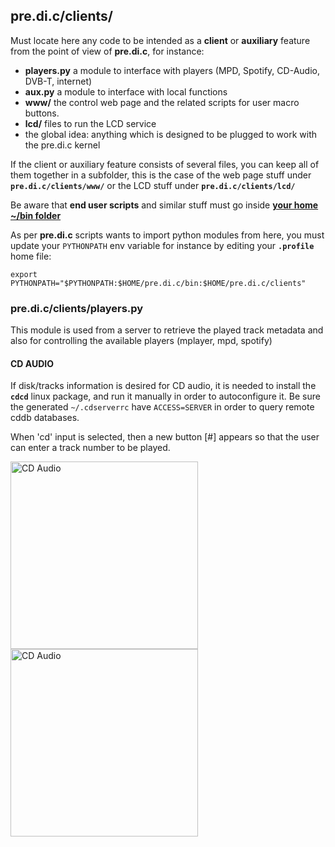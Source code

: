
## pre.di.c/clients/

Must locate here any code to be intended as a **client** or **auxiliary** feature from the point of view of **pre.di.c**, for instance:

- **players.py** a module to interface with players (MPD, Spotify, CD-Audio, DVB-T, internet)
- **aux.py** a module to interface with local functions
- **www/** the control web page and the related scripts for user macro buttons.
- **lcd/** files to run the LCD service
- the global idea: anything which is designed to be plugged to work with the pre.di.c kernel

If the client or auxiliary feature consists of several files, you can keep all of them together in a subfolder, this is the case of the web page stuff under  **`pre.di.c/clients/www/`** or the LCD stuff under **`pre.di.c/clients/lcd/`**

Be aware that **end user scripts** and similar stuff must go inside **[your home ~/bin folder](https://github.com/Rsantct/pe.audio.sys/tree/master/bin)**


As per **pre.di.c** scripts wants to import python modules from here, you must update your `PYTHONPATH` env variable for instance by editing your **`.profile`** home file:
```
export PYTHONPATH="$PYTHONPATH:$HOME/pre.di.c/bin:$HOME/pre.di.c/clients"
```

### pre.di.c/clients/players.py

This module is used from a server to retrieve the played track metadata and also for controlling the available players (mplayer, mpd, spotify)

#### CD AUDIO
If disk/tracks information is desired for CD audio, it is needed to install the **`cdcd`** linux package, and run it manually in order to autoconfigure it. Be sure the generated `~/.cdserverrc` have `ACCESS=SERVER` in order to query remote cddb databases.

When 'cd' input is selected, then a new button [#] appears so that the user can enter a track number to be played.

<image alt="CD Audio" src="https://github.com/Rsantct/pe.audio.sys/blob/master/pre.di.c/clients/www/images/control%20web%202.1%20CDAudio_a.jpg" width="300"/>

<image alt="CD Audio" src="https://github.com/Rsantct/pe.audio.sys/blob/master/pre.di.c/clients/www/images/control%20web%202.1%20CDAudio_b.jpg" width="300"/>
